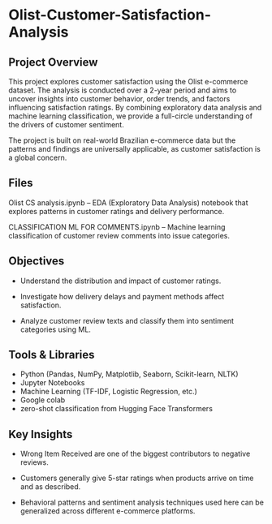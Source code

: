 # Olist-Customer-Satisfaction-Analysis

## Project Overview
This project explores customer satisfaction using the Olist e-commerce dataset. The analysis is conducted over a 2-year period and aims to uncover insights into customer behavior, order trends, and factors influencing satisfaction ratings. By combining exploratory data analysis and machine learning classification, we provide a full-circle understanding of the drivers of customer sentiment.

The project is built on real-world Brazilian e-commerce data but the patterns and findings are universally applicable, as customer satisfaction is a global concern.

## Files
Olist CS analysis.ipynb – EDA (Exploratory Data Analysis) notebook that explores patterns in customer ratings and delivery performance.

CLASSIFICATION ML FOR COMMENTS.ipynb – Machine learning classification of customer review comments into issue categories.

## Objectives
- Understand the distribution and impact of customer ratings.

- Investigate how delivery delays and payment methods affect satisfaction.

- Analyze customer review texts and classify them into sentiment categories using ML.



## Tools & Libraries
- Python (Pandas, NumPy, Matplotlib, Seaborn, Scikit-learn, NLTK)
- Jupyter Notebooks
- Machine Learning (TF-IDF, Logistic Regression, etc.)
- Google colab
- zero-shot classification from Hugging Face Transformers

## Key Insights
- Wrong Item Received are one of the biggest contributors to negative reviews.

- Customers generally give 5-star ratings when products arrive on time and as described.

- Behavioral patterns and sentiment analysis techniques used here can be generalized across different e-commerce platforms.
